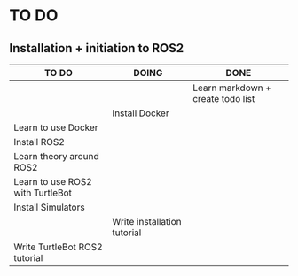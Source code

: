 # TO DO

## Installation + initiation to ROS2

| TO DO | DOING | DONE |
|-------|-------|------|
|       |       |Learn markdown + create todo list|
|       |Install Docker|  |
|Learn to use Docker| | |
|Install ROS2| | |
|Learn theory around ROS2| | |
|Learn to use ROS2 with TurtleBot| | |
|Install Simulators| | |
||Write installation tutorial|  |
|Write TurtleBot ROS2 tutorial| | |
